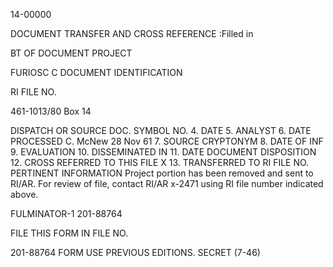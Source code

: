 14-00000

DOCUMENT TRANSFER AND CROSS REFERENCE
:Filled in

 BT OF DOCUMENT 
PROJECT

FURIOSC C
DOCUMENT IDENTIFICATION

RI FILE NO. 

461-1013/80 Box 14


DISPATCH OR SOURCE DOC. SYMBOL NO.
 4. DATE
5. ANALYST
6. DATE PROCESSED
  C. McNew
28 Nov 61
7. SOURCE CRYPTONYM
8. DATE OF INF  9. EVALUATION
 10. DISSEMINATED IN 
  11. DATE
DOCUMENT DISPOSITION
12. CROSS REFERRED TO THIS FILE X
13. TRANSFERRED TO
  RI FILE NO.
PERTINENT INFORMATION
Project portion has been removed and sent to RI/AR.
For review of file, contact RI/AR x-2471 using RI
file number indicated above.

FULMINATOR-1  201-88764

FILE THIS FORM IN FILE NO.

201-88764
FORM 
 USE PREVIOUS EDITIONS.
 SECRET
(7-46)
